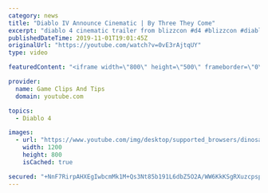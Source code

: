 ```yaml
---
category: news
title: "Diablo IV Announce Cinematic | By Three They Come"
excerpt: "diablo 4 cinematic trailer from blizzcon #d4 #blizzcon #diablo."
publishedDateTime: 2019-11-01T19:01:45Z
originalUrl: "https://youtube.com/watch?v=0vE3rAjtqUY"
type: video

featuredContent: "<iframe width=\"800\" height=\"500\" frameborder=\"0\" src=\"https://www.youtube.com/embed/0vE3rAjtqUY\" allow=\"accelerometer; autoplay; encrypted-media; gyroscope; picture-in-picture\" allowfullscreen></iframe>"

provider:
  name: Game Clips And Tips
  domain: youtube.com

topics:
  - Diablo 4

images:
  - url: "https://www.youtube.com/img/desktop/supported_browsers/dinosaur.png"
    width: 1200
    height: 800
    isCached: true

secured: "+NnF7RirpAHXEgIwbcmMk1M+Qs3Nt85b191L6dbZ5O2A/WW6KkKSgRXuzcpspy4I4A0O83O3URPolbwXJXGeu/i261yZB5BJ5f3TkYsG41ZfbsYiCWxbxGrqENghiYOziaescA/HSMoSXGsJObxRs1nVLGhYvxKnN2yiQ8kd93Q/UtfYV/g+GvAvvUAzuE7v3SnVltxVG8WqZSUCiGOytFShdh8/hZDfzgRHSj54sOtSBu4RkbB2/4ott8ujVUiGNeBX+q29XNJw+8LlJGvRmVnrpWIz9oPIRspw8KmRYh5MuYtHfroX71skKq+uf+Qz69Gk/1thREcZ7XMNuI8QR8OLO61w8PFuQwwHpgkQRUWN/xIgPRwUCeI90lZJFftDFYRpBtoJMrUbn0l6rDlYsg==;X0mFgd9u97uotOUmrQxjIg=="
---
```


